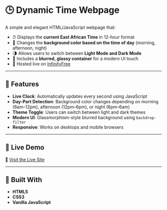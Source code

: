 # 🕒 Dynamic Time Webpage

A simple and elegant HTML/JavaScript webpage that:
- ⏰ Displays the **current East African Time** in 12-hour format
- 🎨 Changes the **background color based on the time of day** (morning, afternoon, night)
- 🌗 Allows users to switch between **Light Mode and Dark Mode**
- 💨 Includes a **blurred, glassy container** for a modern UI touch
- 📡 Hosted live on [InfinityFree](http://timenow.infinityfreeapp.com/)

---

## 🔧 Features

- **Live Clock**: Automatically updates every second using JavaScript
- **Day-Part Detection**: Background color changes depending on morning (6am–12pm), afternoon (12pm–6pm), or night (6pm–6am)
- **Theme Toggle**: Users can switch between light and dark themes
- **Modern UI**: Glassmorphism-style blurred background using `backdrop-filter`
- **Responsive**: Works on desktops and mobile browsers

---

## 🚀 Live Demo

🔗 [Visit the Live Site](http://timenow.infinityfreeapp.com/)

---

## 🧠 Built With

- **HTML5**
- **CSS3**
- **Vanilla JavaScript**


